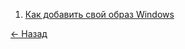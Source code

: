 1. [Как добавить свой образ Windows](faq.md#как-добавить-свой-образ-windows)

[<- Назад](faq-list.md)